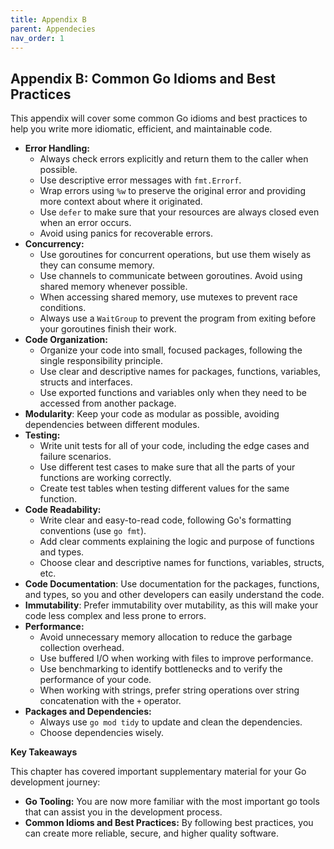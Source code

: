 ```yaml
---
title: Appendix B
parent: Appendecies
nav_order: 1
---
```


## Appendix B: Common Go Idioms and Best Practices

This appendix will cover some common Go idioms and best practices to help you write more idiomatic, efficient, and maintainable code.

*   **Error Handling:**
    *   Always check errors explicitly and return them to the caller when possible.
    *   Use descriptive error messages with `fmt.Errorf`.
    *  Wrap errors using `%w` to preserve the original error and providing more context about where it originated.
	*  Use `defer` to make sure that your resources are always closed even when an error occurs.
    *   Avoid using panics for recoverable errors.
*   **Concurrency:**
    *   Use goroutines for concurrent operations, but use them wisely as they can consume memory.
    *   Use channels to communicate between goroutines. Avoid using shared memory whenever possible.
    *  When accessing shared memory, use mutexes to prevent race conditions.
	*  Always use a `WaitGroup` to prevent the program from exiting before your goroutines finish their work.
*   **Code Organization:**
    *   Organize your code into small, focused packages, following the single responsibility principle.
    *   Use clear and descriptive names for packages, functions, variables, structs and interfaces.
	*  Use exported functions and variables only when they need to be accessed from another package.
*  **Modularity**: Keep your code as modular as possible, avoiding dependencies between different modules.
*   **Testing:**
    *   Write unit tests for all of your code, including the edge cases and failure scenarios.
    *  Use different test cases to make sure that all the parts of your functions are working correctly.
	* Create test tables when testing different values for the same function.
*   **Code Readability:**
    *   Write clear and easy-to-read code, following Go's formatting conventions (use `go fmt`).
    *   Add clear comments explaining the logic and purpose of functions and types.
	* Choose clear and descriptive names for functions, variables, structs, etc.
*  **Code Documentation**: Use documentation for the packages, functions, and types, so you and other developers can easily understand the code.
*  **Immutability**: Prefer immutability over mutability, as this will make your code less complex and less prone to errors.
*   **Performance:**
    *   Avoid unnecessary memory allocation to reduce the garbage collection overhead.
    *   Use buffered I/O when working with files to improve performance.
    * Use benchmarking to identify bottlenecks and to verify the performance of your code.
	* When working with strings, prefer string operations over string concatenation with the `+` operator.
*   **Packages and Dependencies:**
    *  Always use `go mod tidy` to update and clean the dependencies.
    *   Choose dependencies wisely.

**Key Takeaways**

This chapter has covered important supplementary material for your Go development journey:

*   **Go Tooling:** You are now more familiar with the most important go tools that can assist you in the development process.
*   **Common Idioms and Best Practices:** By following best practices, you can create more reliable, secure, and higher quality software.

